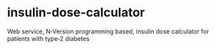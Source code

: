 # insulin-dose-calculator
Web service, N‐Version programming based, insulin dose calculator for patients with type­‐2 diabetes
